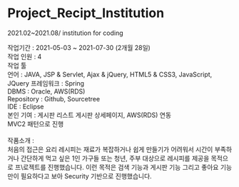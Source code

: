 # Project_Recipt_Institution
2021.02~2021.08/ institution for coding 

작업기간 :	2021-05-03 ~ 2021-07-30 (2개월 28일) \
작업 인원 :	4\
작업 툴	
언어 : JAVA, JSP & Servlet, Ajax & jQuery, HTML5 & CSS3, JavaScript, JQuery
프레임워크 : Spring\
DBMS : Oracle, AWS(RDS)\
Repository : Github, Sourcetree\
IDE : Eclipse \
본인 기여 : 게시판 리스트 게시판 상세페이지, AWS(RDS) 연동\
MVC2 패턴으로 진행\
\
작품소개 :\
 처음의 접근은 요리 레시피는 재료가 복잡하거나 쉽게 만들기가 어려워서 시간이 부족하거나 간단하게 먹고 싶은 1인 가구들 또는 청년, 주부 대상으로 레시피를 제공을 목적으로 프\로젝트를 진행했습니다. 이런 목적은 검색 기능과 게시판 기능 그리고 좋아요 기능만이 필요하다고 보아 Security 기반으로 진행했습니다.
